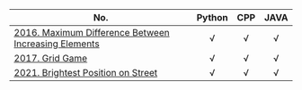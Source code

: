 No. | Python | CPP | JAVA
----- | :------: | :------: | :----------: |
[2016. Maximum Difference Between Increasing Elements](https://github.com/bakerston/CodingContest/blob/main/LeetCode/2001-2500/2016.%20Maximum%20Difference%20Between%20Increasing%20Elements.md) | &radic;     | &radic;   | &radic;
[2017. Grid Game](https://github.com/bakerston/CodingContest/blob/main/LeetCode/2001-2500/2017.%20Grid%20Game.md)  | &radic;     | &radic;   | &radic;
[2021. Brightest Position on Street](https://github.com/bakerston/CodingContest/blob/main/LeetCode/2001-2500/2021.%20Brightest%20Position%20on%20Street.md) | &radic;     | &radic;   | &radic;
